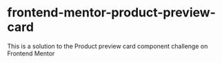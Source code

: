 # frontend-mentor-product-preview-card
This is a solution to the Product preview card component challenge on Frontend Mentor
